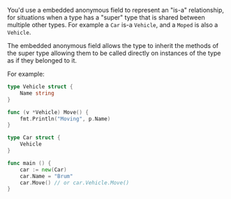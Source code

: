You'd use a embedded anonymous field to represent an "is-a" relationship, for situations when a type has a "super" type that is shared between multiple other types. For example a `Car` is-a `Vehicle`, and a `Moped` is also a `Vehicle`.

The embedded anonymous field allows the type to inherit the methods of the super type allowing them to be called directly on instances of the type as if they belonged to it.

For example:

```go
type Vehicle struct {
    Name string
}

func (v *Vehicle) Move() {
    fmt.Println("Moving", p.Name)
}

type Car struct {
    Vehicle
}

func main () {
    car := new(Car)
    car.Name = "Brum"
    car.Move() // or car.Vehicle.Move()
}
```